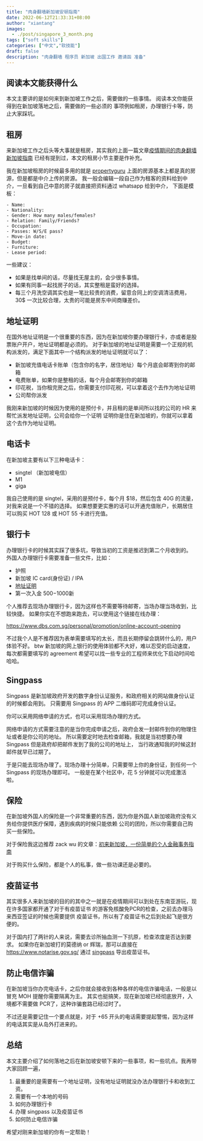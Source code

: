 ```yaml
---
title: "肉身翻墙新加坡安顿指南"
date: 2022-06-12T21:33:31+08:00
author: "xiantang"
images:
  - ./post/singapore_3_month.png
tags: ["soft skills"]
categories: ["中文","软技能"]
draft: false
description: "肉身翻墙 程序员 新加坡 出国工作 邀请函 准备"
---
```


 
<!-- 
* 是会先写一句话，同步背景和上下文
* 评论式写作引用一些大牛说的话
* 多一些有趣的跳转链接
* 在文章末尾推荐一些有趣的链接
* 先写提纲，再写内容 -->


## 阅读本文能获得什么

本文主要讲的是如何来到新加坡工作之后，需要做的一些事情。
阅读本文你能获得到在新加坡落地之后，需要做的一些必须的
事项例如租房，办理银行卡等，防止大家踩坑。

## 租房
来新加坡工作之后头等大事就是租房，其实我的上面一篇文章[疫情期间的肉身翻墙新加坡指南](https://vim0.com/post/softskills/physical_break_gfw/#%E7%A7%9F%E6%88%BF)
已经有提到过，本文的租房小节主要是作补充。

我在新加坡租房的时候最多用的就是 [propertyguru](www.propertyguru.com)
上面的房源基本上都是真的房源，但是都是中介上传的房源。
我一般会编辑一段自己作为租客的资料给到中介，一旦看到自己中意的房子就直接把资料通过 whatsapp 给到中介，
下面是模板：

```
- Name: 
- Nationality: 
- Gender: How many males/females? 
- Relation: Family/Friends? 
- Occupation:  
- Passes: W/S/E pass? 
- Move-in date: 
- Budget: 
- Furniture: 
- Lease period: 
```

一些建议：


* 如果是找单间的话，尽量找无屋主的，会少很多事情。
* 如果有同事一起找房子的话，其实整租是蛮好的选择。
* 每三个月洗空调其实也是一笔比较贵的消费，留意合同上的空调清洁费用，30$ 一次比较合理，太贵的可能是房东中间商赚差价。

## 地址证明

在国外地址证明是一个很重要的东西，因为在新加坡你要办理银行卡，亦或者是股票账户开户，地址证明都是必须的。
对于新加坡的地址证明是需要一个正规的机构派发的，满足下面其中一个结构派发的地址证明就可以了：

* 新加坡充值电话卡账单（包含你的名字，居住地址）每个月底会邮寄到你的邮箱
* 电费账单，如果你是整租的话，每个月会邮寄到你的邮箱
* 印花税，当你租完房之后，你需要支付印花税，可以拿着这个去作为地址证明
* 公司帮你派发

我刚来新加坡的时候因为使用的是预付卡，并且租的是单间所以找的公司的 HR 来帮忙派发地址证明，公司会给你一个证明
证明你是住在新加坡的，你就可以拿着这个去作为地址证明。

## 电话卡

在新加坡主要有以下三种电话卡：

* singtel （新加坡电信）
* M1 
* giga

我自己使用的是 singtel，采用的是预付卡，每个月 $18，然后包含 40G  的流量，对我来说是一个不错的选择。
如果想要更实惠的话可以开通充值账户，长期居住可以购买  HOT 128 或 HOT 55 卡进行充值。

## 银行卡
办理银行卡的时候其实踩了很多坑，导致当初的工资是推迟到第二个月收到的。
外国人办理银行卡需要准备一些文件，比如：

* 护照
* 新加坡 IC card(身份证) / IPA 
* [地址证明](#地址证明)
* 第一次入金 $500-$1000新

个人推荐去现场办理银行卡，因为这样也不需要等待邮寄，当场办理当场收到，比较快捷。
如果你实在不想跑来跑去，可以使用这个链接在线办理：

<https://www.dbs.com.sg/personal/promotion/online-account-opening>

不过我个人是不推荐因为表单需要填写的太长，而且长期停留会跳转什么的，用户体验不好。
btw 新加坡的网上银行的使用体验都不大好，难以忍受的启动速度，每次都需要填写的 agreement 
希望可以找一些专业的工程师来优化下启动时间哈哈哈。


## Singpass

Singpass 是新加坡政府开发的数字身份认证服务，和政府相关的网站做身份认证的时候都会用到。
只需要用 Singpass 的 APP 二维码即可完成身份认证。

你可以采用网络申请的方式，也可以采用现场办理的方式。

网络申请的方式需要注意的是当你完成申请之后，政府会发一封邮件到你的物理住址或者是你公司的地址。
所以需要定时地去检查邮箱，我就是当初想要办理 Singpass 但是政府却把邮件发到了我的公司的地址上，
当行政通知我的时候这封邮件就早已过期了。

于是只能去现场办理了。现场办理十分简单，只需要带上你的身份证，到任何一个 Singpass 的现场办理即可。
一般是在某个社区中，花 5 分钟就可以完成激活啦。

## 保险

在新加坡外国人的保险是一个非常重要的东西，因为你是外国人新加坡政府没有义务给你提供医疗保障，遇到疾病的时候只能依赖
公司的团险，所以你需要自己购买一些保险。

对于保险我这边推荐 zack wu 的文章：[初来新加坡，一份简单的个人金融事务指南](https://www.zackwu.com/posts/2021-09-22-personal-finance-in-singapore-for-expats/#%E4%B8%AA%E4%BA%BA%E4%BF%9D%E9%99%A9)

对于购买什么保险，都是个人的私事，做一些功课还是必要的。


## 疫苗证书

其实很多人来新加坡的目的的其中之一就是在疫情期间可以到处在东南亚游玩，现在许多国家都开通了对于有疫苗证书
的游客免核酸免PCR的检查，之前去办理马来西亚签证的时候也需要提供 疫苗证书，所以有了疫苗证书之后到处起飞是很方便的。

对于国内打了两针的人来说，需要去诊所抽血测一下抗原，检查浓度是否达到要求。
如果你在新加坡打的莫德纳 or 辉瑞，那可以直接在 <https://www.notarise.gov.sg/> 通过 [singpass](#singpass) 导出疫苗证书。


## 防止电信诈骗

在新加坡当你办完电话卡，之后你就会接收到各种各样的电信诈骗电话，一般是以冒充 MOH 提醒你需要隔离为主。
其实也挺搞笑，现在新加坡已经彻底放开，入境都不需要做 PCR了，这种诈骗套路已经过时了。

不过还是需要记住一个要点就是，对于 +65 开头的电话需要提起警惕，因为这样的电话其实是从岛外打进来的。


## 总结

本文主要介绍了如何落地之后在新加坡安顿下来的一些事项，和一些坑点。我再带大家回顾一遍，

1. 最重要的是需要有一个地址证明，没有地址证明就没办法办理银行卡和收到工资。
2. 需要有一个本地的号码
3. 如何办理银行卡 
4. 办理 singpass 以及疫苗证书
5. 如何防止电信诈骗

希望对刚来新加坡的你有一定帮助！

